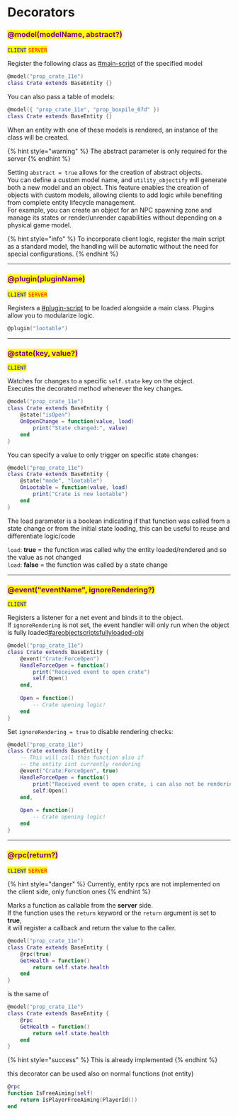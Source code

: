 # Decorators

### <mark style="color:purple;">@model(modelName, abstract?)</mark>

<mark style="color:blue;">`CLIENT`</mark> <mark style="color:red;">`SERVER`</mark>

Register the following class as [#main-script](../client/object-management.md#main-script "mention") of the specified model

```lua
@model("prop_crate_11e")
class Crate extends BaseEntity {}
```

You can also pass a table of models:

```lua
@model({ "prop_crate_11e", "prop_boxpile_07d" })
class Crate extends BaseEntity {}
```

When an entity with one of these models is rendered, an instance of the class will be created.

{% hint style="warning" %}
The abstract parameter is only required for the server
{% endhint %}

Setting `abstract = true` allows for the creation of abstract objects.\
You can define a custom model name, and `utility_objectify` will generate both a new model and an object. This feature enables the creation of objects with custom models, allowing clients to add logic while benefiting from complete entity lifecycle management.\
For example, you can create an object for an NPC spawning zone and manage its states or render/unrender capabilities without depending on a physical game model.

{% hint style="info" %}
To incorporate client logic, register the main script as a standard model, the handling will be automatic without the need for special configurations.
{% endhint %}

***

### <mark style="color:purple;">@plugin(pluginName)</mark>

<mark style="color:blue;">`CLIENT`</mark> <mark style="color:red;">`SERVER`</mark>

Registers a [#plugin-script](../client/object-management.md#plugin-script "mention") to be loaded alongside a main class. Plugins allow you to modularize logic.

```lua
@plugin("lootable")
```

***

### <mark style="color:purple;">@state(key, value?)</mark>

<mark style="color:blue;">`CLIENT`</mark>

Watches for changes to a specific `self.state` key on the object.\
Executes the decorated method whenever the key changes.

```lua
@model("prop_crate_11e")
class Crate extends BaseEntity {
    @state("isOpen")
    OnOpenChange = function(value, load)
        print("State changed:", value)
    end
}
```

You can specify a value to only trigger on specific state changes:

```lua
@model("prop_crate_11e")
class Crate extends BaseEntity {
    @state("mode", "lootable")
    OnLootable = function(value, load)
        print("Crate is now lootable")
    end
}
```

The load parameter is a boolean indicating if that function was called from a state change or from the initial state loading, this can be useful to reuse and differentiate logic/code

`load`: **true** = the function was called why the entity loaded/rendered and so the value as not changed\
`load`: **false** = the function was called by a state change

***

### <mark style="color:purple;">@event("eventName", ignoreRendering?)</mark>

<mark style="color:blue;">`CLIENT`</mark>

Registers a listener for a net event and binds it to the object.\
If `ignoreRendering` is not set, the event handler will only run when the object is fully loaded[#areobjectscriptsfullyloaded-obj](../client/object-management.md#areobjectscriptsfullyloaded-obj "mention")

```lua
@model("prop_crate_11e")
class Crate extends BaseEntity {
    @event("Crate:ForceOpen")
    HandleForceOpen = function()
        print("Received event to open crate")
        self:Open()
    end,
    
    Open = function()
        -- Crate opening logic!
    end
}
```

Set `ignoreRendering = true` to disable rendering checks:

```lua
@model("prop_crate_11e")
class Crate extends BaseEntity {
    -- This will call this function also if
    -- the entity isnt currently rendering
    @event("Crate:ForceOpen", true)
    HandleForceOpen = function()
        print("Received event to open crate, i can also not be rendering!")
        self:Open()
    end,
    
    Open = function()
        -- Crate opening logic!
    end
}
```

***

### <mark style="color:purple;">@rpc(return?)</mark>

<mark style="color:blue;">`CLIENT`</mark> <mark style="color:red;">`SERVER`</mark>

{% hint style="danger" %}
Currently, entity rpcs are not implemented on the client side, only function ones
{% endhint %}

Marks a function as callable from the **server** side.\
If the function uses the `return` keyword or the `return` argument is set to **true**,\
it will register a callback and return the value to the caller.

```lua
@model("prop_crate_11e")
class Crate extends BaseEntity {
    @rpc(true)
    GetHealth = function()
        return self.state.health
    end
}
```

is the same of

```lua
@model("prop_crate_11e")
class Crate extends BaseEntity {
    @rpc
    GetHealth = function()
        return self.state.health
    end
}
```

{% hint style="success" %}
This is already implemented
{% endhint %}

this decorator can be used also on normal functions (not entity)

```lua
@rpc
function IsFreeAiming(self)
    return IsPlayerFreeAiming(PlayerId())
end
```
